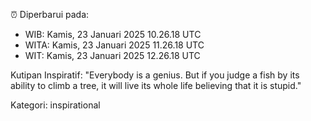 ⏰ Diperbarui pada:
- WIB: Kamis, 23 Januari 2025 10.26.18 UTC
- WITA: Kamis, 23 Januari 2025 11.26.18 UTC
- WIT: Kamis, 23 Januari 2025 12.26.18 UTC

Kutipan Inspiratif:
"Everybody is a genius. But if you judge a fish by its ability to climb a tree, it will live its whole life believing that it is stupid."


Kategori: inspirational

